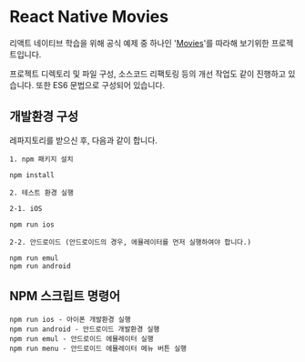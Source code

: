# React Native Movies

리액트 네이티브 학습을 위해 공식 예제 중 하나인 '[Movies](https://github.com/facebook/react-native/tree/master/Examples/Movies)'를 따라해 보기위한 프로젝트입니다.

프로젝트 디렉토리 및 파일 구성, 소스코드 리팩토링 등의 개선 작업도 같이 진행하고 있습니다. 또한 ES6 문법으로 구성되어 있습니다.

## 개발환경 구성

레파지토리를 받으신 후, 다음과 같이 합니다.

```
1. npm 패키지 설치

npm install

2. 테스트 환경 실행

2-1. iOS

npm run ios

2-2. 안드로이드 (안드로이드의 경우, 에뮬레이터를 먼저 실행하여야 합니다.)

npm run emul
npm run android
```

## NPM 스크립트 명령어

```
npm run ios - 아이폰 개발환경 실행
npm run android - 안드로이드 개발환경 실행
npm run emul - 안드로이드 에뮬레이터 실행
npm run menu - 안드로이드 에뮬레이터 메뉴 버튼 실행
```
